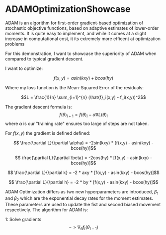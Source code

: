 # ADAMOptimizationShowcase
ADAM is an algorithm for first-order gradient-based optimization of stochastic objective functions, based on adaptive estimates of lower-order moments. It is quite easy to implement, and while it comes at a slight increase in computational cost, it its extremely more efficent at optimization problems

For this demonstration, I want to showcase the superiority of ADAM when compared to typical gradient descent.

I want to optimize:

$$f(x,y) = asin(kxy) + bcos(hy)$$

Where my loss function is the Mean-Squared Error of the residuals:

$$L = \frac{1}{n} \sum_{i=1}^{n} (\hat{f}_i(x,y) - f_i(x,y))^2$$

The gradient descent formula is:
$$f(\theta)_{i+1} = f(\theta) _{i} - \alpha \nabla L(\theta) _{i}$$
where $\alpha$ is our "training rate" ensures too large of steps are not taken.

For $f(x,y)$ the gradient is defined defined:

$$ \frac{\partial L}{\partial \alpha} = -2sin(kxy) * [f(x,y) - asin(kxy) - bcos(hy)]$$

$$ \frac{\partial L}{\partial \beta} = -2cos(hy) * [f(x,y) - asin(kxy) - bcos(hy)]$$

$$ \frac{\partial L}{\partial k} = -2 * axy * [f(x,y) - asin(kxy) - bcos(hy)]$$

$$ \frac{\partial L}{\partial h} = -2 * by * [f(x,y) - asin(kxy) - bcos(hy)]$$

ADAM Optimization differs as two new hyperparameters are introduced, $\beta _1$ and $\beta _2$ which are the exponential decay rates for the moment estimates. These parameters are used to update the fist and second biased movement respectively. The algorithm for ADAM is:

1: Solve gradients $$-> \nabla _\theta f_t (\theta _{t-1})$$
